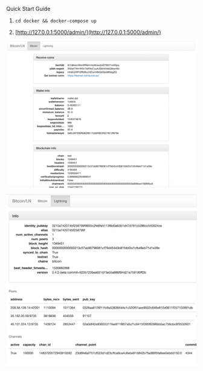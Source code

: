 Quick Start Guide

1. `cd docker && docker-compose up`

2. [http://127.0.0.1:5000/admin/](http://127.0.0.1:5000/admin/)



![Bitcoin Admin](https://raw.githubusercontent.com/PierreRochard/bitcoin-lightning-docker/master/readme_images/bitcoin_admin.png)



![Lightning Admin](https://raw.githubusercontent.com/PierreRochard/bitcoin-lightning-docker/master/readme_images/lightning_admin.png)


